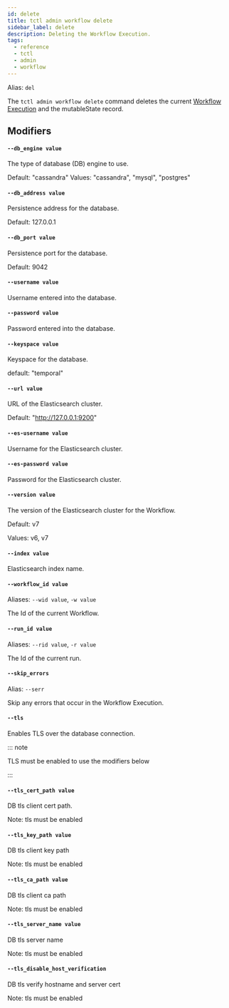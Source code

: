 ```yaml
---
id: delete
title: tctl admin workflow delete
sidebar_label: delete
description: Deleting the Workflow Execution.
tags:
  - reference
  - tctl
  - admin
  - workflow
---
```


Alias: `del`

The `tctl admin workflow delete` command deletes the current [Workflow Execution](/workflows/#workflow-execution) and the mutableState record.

## Modifiers

#### `--db_engine value`

The type of database (DB) engine to use.

Default: "cassandra"
Values: "cassandra", "mysql", "postgres"

#### `--db_address value`

Persistence address for the database.

Default: 127.0.0.1

#### `--db_port value`

Persistence port for the database.

Default: 9042

#### `--username value`

Username entered into the database.

#### `--password value`

Password entered into the database.

#### `--keyspace value`

Keyspace for the database.

default: "temporal"

#### `--url value`

URL of the Elasticsearch cluster.

Default: "http://127.0.0.1:9200"

#### `--es-username value`

Username for the Elasticsearch cluster.

#### `--es-password value`

Password for the Elasticsearch cluster.

#### `--version value`

The version of the Elasticsearch cluster for the Workflow.

Default: v7

Values: v6, v7

#### `--index value`

Elasticsearch index name.

#### `--workflow_id value`

Aliases: `--wid value`, `-w value`

The Id of the current Workflow.

#### `--run_id value`

Aliases: `--rid value`, `-r value`

The Id of the current run.

#### `--skip_errors`

Alias: `--serr`

Skip any errors that occur in the Workflow Execution.

#### `--tls`

Enables TLS over the database connection.

::: note

TLS must be enabled to use the modifiers below

:::

#### `--tls_cert_path value`

DB tls client cert path.

Note: tls must be enabled

#### `--tls_key_path value`

DB tls client key path

Note: tls must be enabled

#### `--tls_ca_path value`

DB tls client ca path

Note: tls must be enabled

#### `--tls_server_name value`

DB tls server name

Note: tls must be enabled

#### `--tls_disable_host_verification`

DB tls verify hostname and server cert

Note: tls must be enabled
